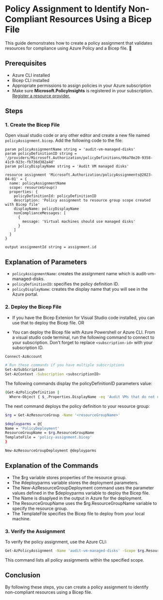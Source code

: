 # Policy Assignment to Identify Non-Compliant Resources Using a Bicep File

This guide demonstrates how to create a policy assignment that validates resources for compliance using Azure Policy and a Bicep file. 🦾
## Prerequisites

- Azure CLI installed
- Bicep CLI installed
- Appropriate permissions to assign policies in your Azure subscription
- Make sure **Microsoft.PolicyInsights** is registered in your subscription. [Register a resource provider.](https://learn.microsoft.com/en-us/azure/azure-resource-manager/management/resource-providers-and-types)

## Steps

### 1. Create the Bicep File

Open visual studio code or any other editor and create a new file named `policyAssignment.bicep`. Add the following code to the file:

```bicep
param policyAssignmentName string = 'audit-vm-managed-disks'
param policyDefinitionID string = '/providers/Microsoft.Authorization/policyDefinitions/06a78e20-9358-41c9-923c-fb736d382a4d'
param policyDisplayName string = 'Audit VM managed disks'

resource assignment 'Microsoft.Authorization/policyAssignments@2023-04-01' = {
  name: policyAssignmentName
  scope: resourceGroup()
  properties: {
    policyDefinitionId: policyDefinitionID
    description: 'Policy assignment to resource group scope created with Bicep file'
    displayName: policyDisplayName
    nonComplianceMessages: [
      {
        message: 'Virtual machines should use managed disks'
      }
    ]
  }
}

output assignmentId string = assignment.id
```
## Explanation of Parameters
- `policyAssignmentName`: creates the assignment name which is audit-vm-managed-disks. 
- `policyDefinitionID`: specifies the policy definition ID.
- `policyDisplayName`: creates the display name that you will see in the Azure portal.


### 2. Deploy the Bicep File

- If you have the Bicep Extenion for Visual Studio code installed, you can use that to deploy the Bicep file. OR

- You can deploy the Bicep file with Azure Powershell or Azure CLI. From a visual studio code terminal, run the following command to connect to your subscription. Don't forget to replace `<subscription-id>` with your subscription ID.

```sh
Connect-AzAccount

# Run these commands if you have multiple subscriptions
Get-AzSubScription
Set-AzContext -Subscription <subscriptionID>
```

The following commands display the policyDefinitionID parameters value:

```sh
(Get-AzPolicyDefinition |
  Where-Object { $_.Properties.DisplayName -eq 'Audit VMs that do not use managed disks' }).ResourceId
```
The next command deploys the policy definition to your resource group:

```sh
$rg = Get-AzResourceGroup -Name '<resourceGroupName>'

$deployparms = @{
Name = 'PolicyDeployment'
ResourceGroupName = $rg.ResourceGroupName
TemplateFile = 'policy-assignment.bicep'
}

New-AzResourceGroupDeployment @deployparms
```

## Explanation of the Commands
- The $rg variable stores properties of the resource group.
- The #deployparms variable stores the deployment parameters.
- The New-AzResourceGroupDeployment command uses the parameter values defined in the $deployparms variable to deploy the Bicep file.
- The Name is disaplyed in the output in Azure for the deployment.
- The ResourceGroupName uses the $rg.ResourceGroupName variable to specify the resource group.
- The TemplateFile specifies the Bicep file to deploy from your local machine.

### 3. Verify the Assignment

To verify the policy assignment, use the Azure CLI:

```sh
Get-AzPolicyAssignment -Name 'audit-vm-managed-disks' -Scope $rg.ResourceId
```

This command lists all policy assignments within the specified scope.

## Conclusion

By following these steps, you can create a policy assignment to identify non-compliant resources using a Bicep file.

